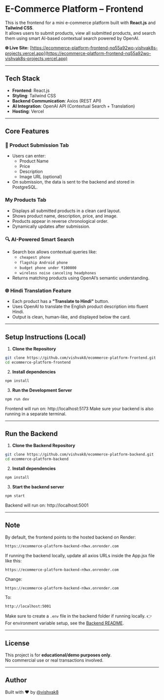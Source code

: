 # E-Commerce Platform – Frontend

This is the frontend for a mini e-commerce platform built with **React.js** and **Tailwind CSS**.  
It allows users to submit products, view all submitted products, and search them using smart AI-based contextual search powered by OpenAI.

**🌐 Live Site:** [https://ecommerce-platform-frontend-nq55a92wo-vishvak8s-projects.vercel.app](https://ecommerce-platform-frontend-nq55a92wo-vishvak8s-projects.vercel.app)

---

## Tech Stack

- **Frontend**: React.js
- **Styling**: Tailwind CSS
- **Backend Communication**: Axios (REST API)
- **AI Integration**: OpenAI API (Contextual Search + Translation)
- **Hosting**: Vercel

---

## Core Features

### 📝 Product Submission Tab
- Users can enter:
  - Product Name
  - Price
  - Description
  - Image URL (optional)
- On submission, the data is sent to the backend and stored in PostgreSQL.

### My Products Tab
- Displays all submitted products in a clean card layout.
- Shows product name, description, price, and image.
- Products appear in reverse chronological order.
- Dynamically updates after submission.

### 🔍 AI-Powered Smart Search
- Search box allows contextual queries like:
  - `cheapest phone`
  - `flagship Android phone`
  - `budget phone under ₹100000`
  - `wireless noise canceling headphones`
- Returns matching products using OpenAI’s semantic understanding.

### 🌐 Hindi Translation Feature
- Each product has a **"Translate to Hindi"** button.
- Uses OpenAI to translate the English product description into fluent Hindi.
- Output is clean, human-like, and displayed below the card.

---

## Setup Instructions (Local)

1. **Clone the Repository**

```bash
git clone https://github.com/vishvak8/ecommerce-platform-frontend.git
cd ecommerce-platform-frontend
```

2. **Install dependencies**

```bash
npm install
```

3. **Run the Development Server**

```bash
npm run dev
```

Frontend will run on: http://localhost:5173
Make sure your backend is also running in a separate terminal.

---

## Run the Backend

1. **Clone the Backend Repository**

```bash
git clone https://github.com/vishvak8/ecommerce-platform-backend.git
cd ecommerce-platform-backend
```

2. **Install dependencies**

```bash
npm install
```

3. **Start the backend server**

```bash
npm start
```
Backend will run on: http://localhost:5001

---

## Note

By default, the frontend points to the hosted backend on Render:

```bash
https://ecommerce-platform-backend-n9wx.onrender.com
```

If running the backend locally, update all axios URLs inside the App.jsx file like this:

```bash
https://ecommerce-platform-backend-n9wx.onrender.com
```

Change:

```bash
https://ecommerce-platform-backend-n9wx.onrender.com
```

To:

```bash
http://localhost:5001
```

Make sure to create a `.env` file in the backend folder if running locally. 
👉 For environment variable setup, see the [Backend README](https://github.com/vishvak8/ecommerce-platform-backend#-setup-instructions).

---

## License

This project is for **educational/demo purposes only**.  
No commercial use or real transactions involved.

---

## Author

Built with ❤️ by [@vishvak8](https://github.com/vishvak8)

   

